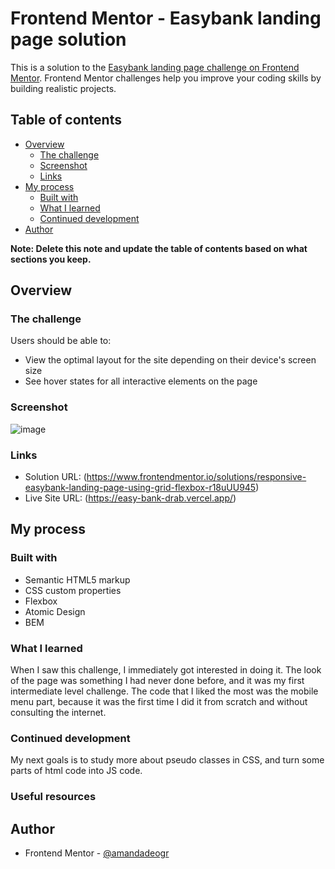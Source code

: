 # Frontend Mentor - Easybank landing page solution

This is a solution to the [Easybank landing page challenge on Frontend Mentor](https://www.frontendmentor.io/challenges/easybank-landing-page-WaUhkoDN). Frontend Mentor challenges help you improve your coding skills by building realistic projects. 

## Table of contents

- [Overview](#overview)
  - [The challenge](#the-challenge)
  - [Screenshot](#screenshot)
  - [Links](#links)
- [My process](#my-process)
  - [Built with](#built-with)
  - [What I learned](#what-i-learned)
  - [Continued development](#continued-development)
- [Author](#author)

**Note: Delete this note and update the table of contents based on what sections you keep.**

## Overview

### The challenge

Users should be able to:

- View the optimal layout for the site depending on their device's screen size
- See hover states for all interactive elements on the page

### Screenshot
![image](https://user-images.githubusercontent.com/78186370/163803172-b1bc66f3-bfc7-4d71-a4f7-98cf1b1175d6.png)

### Links

- Solution URL: (https://www.frontendmentor.io/solutions/responsive-easybank-landing-page-using-grid-flexbox-r18uUU945)
- Live Site URL: (https://easy-bank-drab.vercel.app/)

## My process

### Built with

- Semantic HTML5 markup
- CSS custom properties
- Flexbox
- Atomic Design
- BEM

### What I learned
When I saw this challenge, I immediately got interested in doing it. The look of the page was something I had never done before, and it was my first intermediate level challenge. The code that I liked the most was the mobile menu part, because it was the first time I did it from scratch and without consulting the internet.

### Continued development

My next goals is to study more about pseudo classes in CSS, and turn some parts of html code into JS code.

### Useful resources

## Author

- Frontend Mentor - [@amandadeogr](https://www.frontendmentor.io/profile/amandadeogr)
